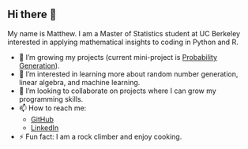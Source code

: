 ## Hi there 👋

My name is Matthew. I am a Master of Statistics student at UC Berkeley interested in applying mathematical insights to coding in Python and R.

<!--
- 🌱 I’m learning more about programming-based analysis.
-->
- 🔭 I’m growing my projects (current mini-project is [Probability Generation](https://github.com/MMSeguin2003/Personal-Projects/blob/main/N-Dim%20Probability%20Generator.Rmd)).
- 🌱 I’m interested in learning more about random number generation, linear algebra, and machine learning.
- 👯 I’m looking to collaborate on projects where I can grow my programming skills.
- 📫 How to reach me:
  - [GitHub](https://github.com/MMSeguin2003)
  - [LinkedIn](https://www.linkedin.com/in/matthew-seguin-917752254/)
- ⚡ Fun fact: I am a rock climber and enjoy cooking.
